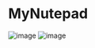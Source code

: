 # MyNutepad

![image](https://user-images.githubusercontent.com/77667944/185759214-0be48bb4-ddbe-4d07-b07a-4e9f2497e6e4.png)
![image](https://user-images.githubusercontent.com/77667944/184985171-4f8d7310-2da0-432b-af2d-a907115aa674.png)
